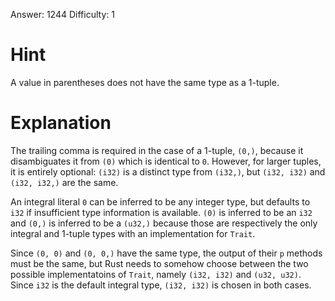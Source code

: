 Answer: 1244
Difficulty: 1

# Hint

A value in parentheses does not have the same type as a 1-tuple.

# Explanation

The trailing comma is required in the case of a 1-tuple, `(0,)`, because it
disambiguates it from `(0)` which is identical to `0`. However, for larger
tuples, it is entirely optional: `(i32)` is a distinct type from `(i32,)`, but
`(i32, i32)` and `(i32, i32,)` are the same.

An integral literal `0` can be inferred to be any integer type, but defaults to
`i32` if insufficient type information is available. `(0)` is inferred to be an
`i32` and `(0,)` is inferred to be a `(u32,)` because those are respectively
the only integral and 1-tuple types with an implementation for `Trait`.

Since `(0, 0)` and `(0, 0,)` have the same type, the output of their `p` methods
must be the same, but Rust needs to somehow choose between the two possible
implementatoins of `Trait`, namely `(i32, i32)` and `(u32, u32)`. Since `i32`
is the default integral type, `(i32, i32)` is chosen in both cases.
